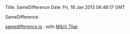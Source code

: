 Title: SameDifference
Date: Fri, 18 Jan 2013 06:46:17 GMT

SameDifference

[samedifference.io](http://samedifference.io) : with [Mitch Thar](http://mitchellthar.com/)